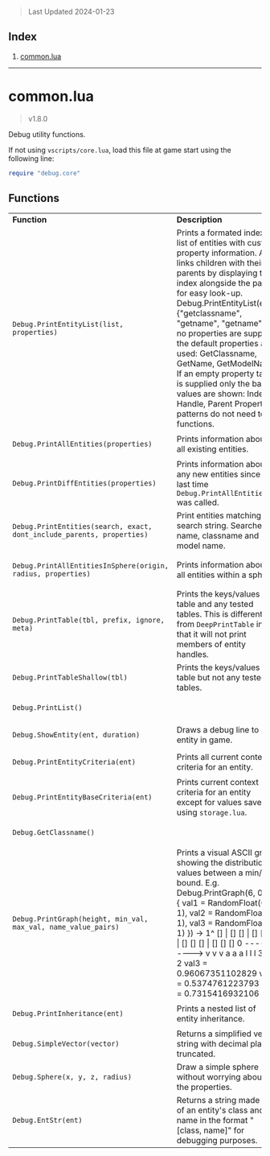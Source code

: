> Last Updated 2024-01-23

## Index
1. [common.lua](#commonlua)

---

# common.lua

> v1.8.0

Debug utility functions. 

If not using `vscripts/core.lua`, load this file at game start using the following line: 



```lua
require "debug.core"
```


## Functions

<table><tr><td><b>Function</b></td><td><b>Description</b></td></tr><tr><td>

`Debug.PrintEntityList(list, properties)`</td><td> Prints a formated indexed list of entities with custom property information. Also links children with their parents by displaying the index alongside the parent for easy look-up.      Debug.PrintEntityList(ents, {"getclassname", "getname", "getname"})  If no properties are supplied the default properties are used: GetClassname, GetName, GetModelName If an empty property table is supplied only the base values are shown: Index, Handle, Parent Property patterns do not need to be functions. </td></tr><tr><td>

`Debug.PrintAllEntities(properties)`</td><td> Prints information about all existing entities. </td></tr><tr><td>

`Debug.PrintDiffEntities(properties)`</td><td> Prints information about any new entities since the last time `Debug.PrintAllEntities` was called. </td></tr><tr><td>

`Debug.PrintEntities(search, exact, dont_include_parents, properties)`</td><td> Print entities matching a search string.  Searches name, classname and model name. </td></tr><tr><td>

`Debug.PrintAllEntitiesInSphere(origin, radius, properties)`</td><td> Prints information about all entities within a sphere. </td></tr><tr><td>

`Debug.PrintTable(tbl, prefix, ignore, meta)`</td><td> Prints the keys/values of a table and any tested tables.  This is different from `DeepPrintTable` in that it will not print members of entity handles. </td></tr><tr><td>

`Debug.PrintTableShallow(tbl)`</td><td> Prints the keys/values of a table but not any tested tables. </td></tr><tr><td>

`Debug.PrintList()`</td><td></td></tr><tr><td>

`Debug.ShowEntity(ent, duration)`</td><td> Draws a debug line to an entity in game. </td></tr><tr><td>

`Debug.PrintEntityCriteria(ent)`</td><td> Prints all current context criteria for an entity. </td></tr><tr><td>

`Debug.PrintEntityBaseCriteria(ent)`</td><td> Prints current context criteria for an entity except for values saved using `storage.lua`. </td></tr><tr><td>

`Debug.GetClassname()`</td><td></td></tr><tr><td>

`Debug.PrintGraph(height, min_val, max_val, name_value_pairs)`</td><td> Prints a visual ASCII graph showing the distribution of values between a min/max bound.  E.g.      Debug.PrintGraph(6, 0, 1, {         val1 = RandomFloat(0, 1),         val2 = RandomFloat(0, 1),         val3 = RandomFloat(0, 1)     })     ->     1^ []              | []    []        | [] [] []        | [] [] []        | [] [] []       0 ---------->        v  v  v           a  a  a           l  l  l           3  1  2        val3 = 0.96067351102829     val1 = 0.5374761223793     val2 = 0.7315416932106 </td></tr><tr><td>

`Debug.PrintInheritance(ent)`</td><td> Prints a nested list of entity inheritance. </td></tr><tr><td>

`Debug.SimpleVector(vector)`</td><td> Returns a simplified vector string with decimal places truncated. </td></tr><tr><td>

`Debug.Sphere(x, y, z, radius)`</td><td> Draw a simple sphere without worrying about all the properties. </td></tr><tr><td>

`Debug.EntStr(ent)`</td><td> Returns a string made up of an entity's class and name in the format "[class, name]" for debugging purposes. </td></tr></table>



